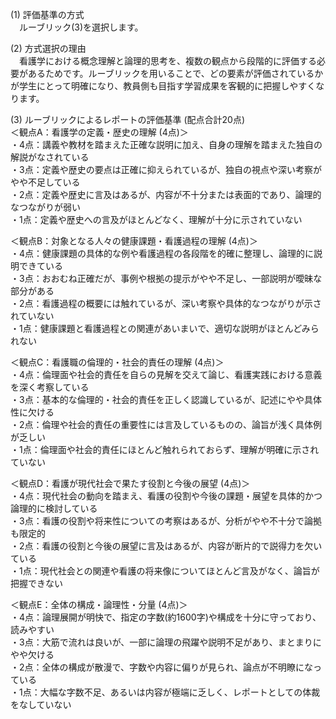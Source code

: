 (1) 評価基準の方式  
　ルーブリック(3)を選択します。

(2) 方式選択の理由  
　看護学における概念理解と論理的思考を、複数の観点から段階的に評価する必要があるためです。ルーブリックを用いることで、どの要素が評価されているかが学生にとって明確になり、教員側も目指す学習成果を客観的に把握しやすくなります。

(3) ルーブリックによるレポートの評価基準 (配点合計20点)  
＜観点A：看護学の定義・歴史の理解 (4点)＞  
・4点：講義や教材を踏まえた正確な説明に加え、自身の理解を踏まえた独自の解説がなされている  
・3点：定義や歴史の要点は正確に抑えられているが、独自の視点や深い考察がやや不足している  
・2点：定義や歴史に言及はあるが、内容が不十分または表面的であり、論理的なつながりが弱い  
・1点：定義や歴史への言及がほとんどなく、理解が十分に示されていない  

＜観点B：対象となる人々の健康課題・看護過程の理解 (4点)＞  
・4点：健康課題の具体的な例や看護過程の各段階を的確に整理し、論理的に説明できている  
・3点：おおむね正確だが、事例や根拠の提示がやや不足し、一部説明が曖昧な部分がある  
・2点：看護過程の概要には触れているが、深い考察や具体的なつながりが示されていない  
・1点：健康課題と看護過程との関連があいまいで、適切な説明がほとんどみられない  

＜観点C：看護職の倫理的・社会的責任の理解 (4点)＞  
・4点：倫理面や社会的責任を自らの見解を交えて論じ、看護実践における意義を深く考察している  
・3点：基本的な倫理的・社会的責任を正しく認識しているが、記述にやや具体性に欠ける  
・2点：倫理や社会的責任の重要性には言及しているものの、論旨が浅く具体例が乏しい  
・1点：倫理面や社会的責任にほとんど触れられておらず、理解が明確に示されていない  

＜観点D：看護が現代社会で果たす役割と今後の展望 (4点)＞  
・4点：現代社会の動向を踏まえ、看護の役割や今後の課題・展望を具体的かつ論理的に検討している  
・3点：看護の役割や将来性についての考察はあるが、分析がやや不十分で論拠も限定的  
・2点：看護の役割と今後の展望に言及はあるが、内容が断片的で説得力を欠いている  
・1点：現代社会との関連や看護の将来像についてほとんど言及がなく、論旨が把握できない  

＜観点E：全体の構成・論理性・分量 (4点)＞  
・4点：論理展開が明快で、指定の字数(約1600字)や構成を十分に守っており、読みやすい  
・3点：大筋で流れは良いが、一部に論理の飛躍や説明不足があり、まとまりにやや欠ける  
・2点：全体の構成が散漫で、字数や内容に偏りが見られ、論点が不明瞭になっている  
・1点：大幅な字数不足、あるいは内容が極端に乏しく、レポートとしての体裁をなしていない  